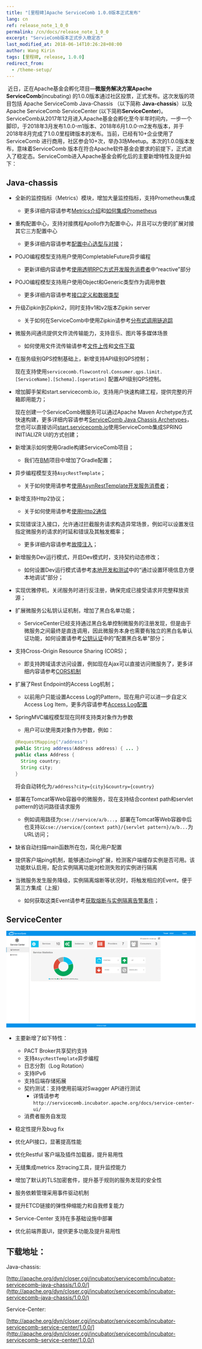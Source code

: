 ```yaml
---
title: "[里程碑]Apache ServiceComb 1.0.0版本正式发布"
lang: cn
ref: release_note_1_0_0
permalink: /cn/docs/release_note_1_0_0
excerpt: "ServieComb版本正式步入稳定态"
last_modified_at: 2018-06-14T10:26:28+08:00
author: Wang Kirin
tags: [里程碑, release, 1.0.0]
redirect_from:
  - /theme-setup/
---
```



​	近日，正在Apache基金会孵化项目—**微服务解决方案Apache ServiceComb**(incubating) 的1.0.0版本通过社区投票，正式发布。这次发版的项目包括  Apache ServiceComb Java-Chassis （以下简称 **Java-chassis**）以及Apache ServiceComb ServiceCenter (以下简称**ServiceCenter**)。ServiceComb从2017年12月进入Apache基金会孵化至今半年时间内，一步一个脚印，于2018年3月发布1.0.0-m1版本、2018年6月1.0.0-m2发布版本，并于2018年8月完成了1.0.0里程碑版本的发布。当前，已经有10+企业使用了ServiceComb 进行商用，社区参会10+次，举办3场Meetup。本次的1.0.0版本发布，意味着ServiceComb 版本在符合Apache软件基金会要求的前提下，正式进入了稳定态。ServiceComb进入Apache基金会孵化后的主要新增特性及提升如下：

##  Java-chassis

- 全新的监控指标（Metrics）模块，增加大量监控指标，支持Prometheus集成

  - 更多详细内容请参考[Metrics介绍](http://docs.servicecomb.io/zh_CN/general-development/metrics.html)和[如何集成Prometheus](http://servicecomb.incubator.apache.org/cn/users/metrics-integration-with-prometheus-in-1.0.0-m1/)

- 重构配置中心，支持对接携程Apollo作为配置中心，并且可以方便的扩展对接其它三方配置中心

  - 更多详细内容请参考[配置中心选型与对接](http://servicecomb.incubator.apache.org/cn/docs/config_center_integration/)；

- POJO编程模型支持用户使用CompletableFuture异步编程

  - 更新详细内容请参考[使用透明RPC方式开发服务消费者](http://docs.servicecomb.io/zh_CN/build-consumer/develop-consumer-using-rpc.html)中“reactive”部分

- POJO编程模型支持用户使用Object和Generic类型作为调用参数

  - 更多详细内容请参考[接口定义和数据类型](http://docs.servicecomb.io/zh_CN/build-provider/interface-constraints.html)

- 升级Zipkin到Zipkin2，同时支持v1和v2版本Zipkin server

  - 关于如何在ServiceComb中使用Zipkin请参考[分布式调用链追踪](http://servicecomb.incubator.apache.org/cn/docs/tracing-with-servicecomb/)

- 微服务间通讯提供文件流传输能力，支持音乐、图片等多媒体场景

  - 如何使用文件流传输请参考[文件上传](http://docs.servicecomb.io/zh_CN/general-development/file-upload.html)和[文件下载](http://docs.servicecomb.io/zh_CN/general-development/file-download.html)

- 在服务级别QPS控制基础上，新增支持API级别QPS控制；

  现在支持使用`servicecomb.flowcontrol.Consumer.qps.limit.[ServiceName].[Schema].[operation]` 配置API级别QPS控制。

- 增加脚手架和start.servicecomb.io，支持用户快速构建工程，提供完整的开箱即用能力；

  现在创建一个ServiceComb微服务可以通过Apache Maven Archetype方式快速构建，更多详细内容请参考[ServiceComb Java Chassis Archetypes](https://github.com/apache/incubator-servicecomb-java-chassis/blob/master/archetypes/README.md)，您也可以直接访问[start.servicecomb.io](http://start.servicecomb.io/)使用ServiceComb集成SPRING INITIALIZR UI的方式创建；

- 新增演示如何使用Gradle构建ServiceComb项目；

  - 我们在[BMI](https://github.com/apache/incubator-servicecomb-java-chassis/tree/master/samples/bmi)项目中增加了Gradle配置；

- 异步编程模型支持`AsycRestTemplate`；

  - 关于如何使用请参考[使用AsynRestTemplate开发服务消费者](http://docs.servicecomb.io/zh_CN/build-consumer/using-AsyncRestTemplate.html)；

- 新增支持Http2协议；

  - 关于如何使用请参考[使用Http2通信](http://docs.servicecomb.io/zh_CN/build-provider/protocol/http2.html)

- 实现错误注入接口，允许通过拦截服务请求构造异常场景，例如可以设置发往指定微服务的请求的时延和错误及其触发概率；

  - 更多详细内容请参考[故障注入](http://docs.servicecomb.io/zh_CN/build-consumer/fault-injection.html)；

- 新增服务Dev运行模式，开启Dev模式时，支持契约动态修改；

  - 如何设置Dev运行模式请参考[本地开发和测试](http://docs.servicecomb.io/zh_CN/general-development/local-develop-test.html)中的“通过设置环境信息方便本地调试”部分；

- 实现优雅停机，关闭服务时进行反注册，确保完成已接受请求并完整释放资源；

- 扩展微服务公私钥认证机制，增加了黑白名单功能；

  - ServiceCenter已经支持通过黑白名单控制微服务的注册发现，但是由于微服务之间最终是直连调用，因此微服务本身也需要有独立的黑白名单认证功能，如何设置请参考[公钥认证](http://docs.servicecomb.io/zh_CN/references-handlers/publickey.html)中的“配置黑白名单”部分；

- 支持Cross-Origin Resource Sharing (CORS)；

  - 即支持跨域请求访问设置，例如现在Ajax可以直接访问微服务了，更多详细内容请参考[CORS机制](http://docs.servicecomb.io/zh_CN/general-development/CORS.html)

- 扩展了Rest Endpoint的Access Log机制；

  - 以前用户只能设置Access Log的Pattern，现在用户可以进一步自定义Access Log Item，更多内容请参考[Access Log配置](http://docs.servicecomb.io/zh_CN/build-provider/access-log-configuration.html)

- SpringMVC编程模型现在同样支持类对象作为参数

  - 用户可以使用类对象作为参数，例如：

  ```java
  @RequestMapping("/address")
  public String address(Address address) { ... }
  public class Address {
  	String country;
  	String city;
  }
  ```


  将会自动转化为`/address?city={city}&country={country}`

- 部署在Tomcat等Web容器中的微服务，现在支持结合context path和servlet pattern的访问路径请求服务

  - 例如调用路径为`cse://service/a/b...`，部署在Tomcat等Web容器中后也支持以`cse://service/{context path}/{servlet pattern}/a/b...`为URL访问；

- 缺省自动扫描main函数所在包，简化用户配置

- 提供客户端ping机制，能够通过ping扩展，检测客户端缓存实例是否可用。该功能默认启用，配合实例隔离功能对检测失败的实例进行隔离

- 当微服务发生服务降级，实例隔离熔断等状况时，将触发相应的Event，便于第三方集成（上报）

  - 如何获取这类Event请参考[获取熔断与实例隔离告警事件](http://docs.servicecomb.io/zh_CN/general-development/AlarmEvent.html)；

  

## ServiceCenter

![1](/assets/images/Service-Center-UI-Preview.gif)

- 主要新增了如下特性：
  - PACT Broker共享契约支持
  - 支持`AsycRestTemplate`异步编程
  - 日志分割（Log Rotation）
  - 支持IPv6
  - 支持后端存储拓展
  - 契约测试：支持使用前端对Swagger API进行测试 
    - 详情请参考`http://servicecomb.incubator.apache.org/docs/service-center-ui/`
  - 消费者服务自发现

- 稳定性提升及bug fix
- 优化API接口，显著提高性能
- 优化Restful 客户端及插件加载器，提升易用性
- 无缝集成metrics 及tracing工具，提升监控能力
- 增加了默认的TLS加密套件，提升基于规则的服务发现的安全性
- 服务依赖管理采用事件驱动机制 
- 提升ETCD链接的弹性伸缩能力和自我修复能力
- Service-Center 支持在多基础设施中部署
- 优化前端界面UI，提供更多功能及提升易用性


## 下载地址：

Java-chassis:

[http://apache.org/dyn/closer.cgi/incubator/servicecomb/incubator-servicecomb-java-chassis/1.0.0/](http://apache.org/dyn/closer.cgi/incubator/servicecomb/incubator-servicecomb-java-chassis/1.0.0/)

Service-Center:

[http://apache.org/dyn/closer.cgi/incubator/servicecomb/incubator-servicecomb-service-center/1.0.0/](http://apache.org/dyn/closer.cgi/incubator/servicecomb/incubator-servicecomb-service-center/1.0.0/)


